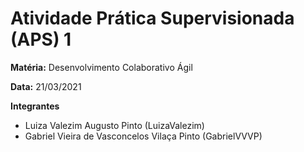 # Atividade Prática Supervisionada (APS) 1 

**Matéria:** Desenvolvimento Colaborativo Ágil

**Data:** 21/03/2021

**Integrantes**
- Luiza Valezim Augusto Pinto (LuizaValezim)
- Gabriel Vieira de Vasconcelos Vilaça Pinto (GabrielVVVP)
